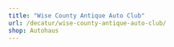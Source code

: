 ```yaml
---
title: "Wise County Antique Auto Club"
url: /decatur/wise-county-antique-auto-club/
shop: Autohaus
---
```

